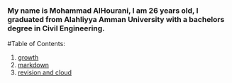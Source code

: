### My name is Mohammad AlHourani, I am 26 years old, I graduated from Alahliyya Amman University with a bachelors degree in Civil Engineering.


 
 #Table of Contents: 

 1. [growth](growth)
 2. [markdown](markdown)
 3. [revision and cloud](RaC)

